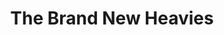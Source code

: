 ---
title: "The Brand New Heavies"
summary: "One of the most successful acid jazz/UK funk groups of all time. Lead vocalists over the years include Linda Muriel, Jay Ella Ruth, N'Dea Davenport, Siedah Garrett, Carleen Anderson, Nicole Russo, Honey Larochelle, Dawn Joseph and Sulene Fleming. All but the last two have appeared on lead vocals on the group's records. The group enjoyed the most success with N'Dea Davenport in the first half of the 90s. Davenport returned to The Heavies for the \"Get Used To It\" and \"Live In London\" albums, after which the latest vocalist Dawn Joseph gradually took over lead vocal duties. Joseph and the drummer and co-lead vocalist Jan Kincaid, one of the founding members, both left the group in late 2015 . N'Dea re-joined the band for their 2016 tour. The group's biggest hits include \"Never Stop\", \"Dream Come True\", \"Dream On Dreamer\", \"Midnight At The Oasis\", \"Sometimes\", \"You Are The Universe\", \"You've Got A Friend\", \"Saturday Nite\" and \"I Don't Know Why \"."
image: "the-brand-new-heavies.jpg"
apple_music_artist_url: "https://music.apple.com/gb/artist/the-brand-new-heavies/4392985"
wikipedia_url: "https://en.wikipedia.org/wiki/The_Brand_New_Heavies"
---
